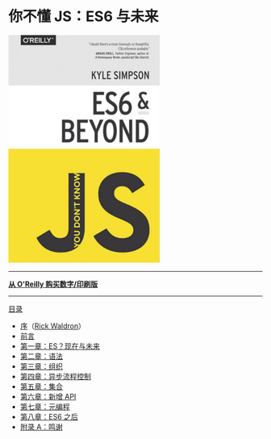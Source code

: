 # 你不懂 JS：ES6 与未来

<img src="./es6-beyond-cover.jpg" width="300">

---

**[从 O'Reilly 购买数字/印刷版](http://shop.oreilly.com/product/0636920033769.do)**

---

[目录](toc.md)

- [序](foreword.md)（[Rick Waldron](http://bocoup.com/weblog/author/rick-waldron/)）
- [前言](../preface.md)
- [第一章：ES？现在与未来](ch1.md)
- [第二章：语法](ch2.md)
- [第三章：组织](ch3.md)
- [第四章：异步流程控制](ch4.md)
- [第五章：集合](ch5.md)
- [第六章：新增 API](ch6.md)
- [第七章：元编程](ch7.md)
- [第八章：ES6 之后](ch8.md)
- [附录 A：鸣谢](apA.md)
